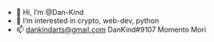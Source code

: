 - 👋 Hi, I’m @Dan-Kind
- 👀 I’m interested in crypto, web-dev, python
- 📫 dankindarts@gmail.com
DanKind#9107
Momento Mori 
